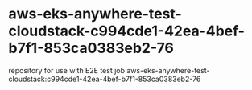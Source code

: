 # aws-eks-anywhere-test-cloudstack-c994cde1-42ea-4bef-b7f1-853ca0383eb2-76
repository for use with E2E test job aws-eks-anywhere-test-cloudstack:c994cde1-42ea-4bef-b7f1-853ca0383eb2-76
